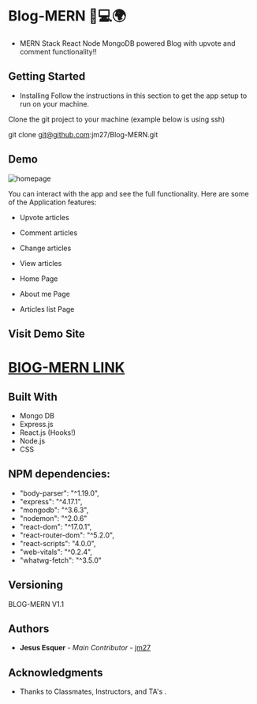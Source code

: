 # Blog-MERN 📱💻🌍

- MERN Stack React Node MongoDB powered Blog with upvote and comment functionality!!

## Getting Started

- Installing
  Follow the instructions in this section to get the app setup to run on your machine.

Clone the git project to your machine (example below is using ssh)

git clone git@github.com:jm27/Blog-MERN.git

## Demo

<!-- blank line -->

![homepage](gif/BLOG_MERN.gif)

<!-- blank line -->

You can interact with the app and see the full functionality.
Here are some of the Application features:

- Upvote articles

- Comment articles

- Change articles

- View articles

- Home Page

- About me Page

- Articles list Page

## Visit Demo Site

# [BlOG-MERN LINK](https://bit.ly/3kMkn10 "Homepage")

## Built With

- Mongo DB
- Express.js
- React.js (Hooks!)
- Node.js
- CSS

## NPM dependencies:

- "body-parser": "^1.19.0",
- "express": "^4.17.1",
- "mongodb": "^3.6.3",
- "nodemon": "^2.0.6"
- "react-dom": "^17.0.1",
- "react-router-dom": "^5.2.0",
- "react-scripts": "4.0.0",
- "web-vitals": "^0.2.4",
- "whatwg-fetch": "^3.5.0"


## Versioning
BLOG-MERN V1.1

## Authors

* **Jesus Esquer** - *Main Contributor* - [jm27](https://github.com/jm27)


## Acknowledgments

* Thanks to Classmates, Instructors, and TA's .
